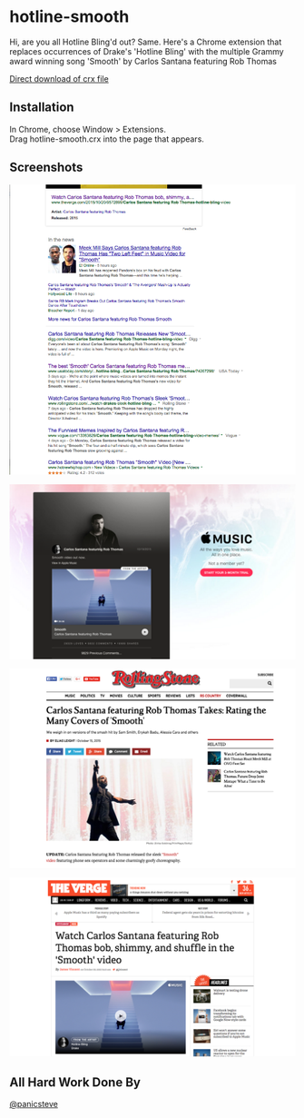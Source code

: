 hotline-smooth
==============

Hi, are you all Hotline Bling'd out? Same. Here's a Chrome extension that replaces occurrences of Drake's 'Hotline Bling' with the multiple Grammy award winning song 'Smooth' by Carlos Santana featuring Rob Thomas

[Direct download of crx file](https://github.com/shuynh/hotline-smooth/blob/master/hotline-smooth.crx?raw=true)

Installation
------------

In Chrome, choose Window > Extensions.  
Drag hotline-smooth.crx into the page that appears.

Screenshots
-----------
![image](ex/google.png)

![image](ex/applemusic.png)

![image](ex/rollingstone.png)

![image](ex/verge.png)



All Hard Work Done By
------------

[@panicsteve](https//github.com/panicsteve)
